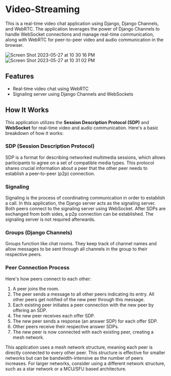 # Video-Streaming

This is a real-time video chat application using Django, Django Channels, and WebRTC. The application leverages the power of Django Channels to handle WebSocket connections and manage real-time communication, along with WebRTC for peer-to-peer video and audio communication in the browser.

![Screen Shot 2023-05-27 at 10 30 16 PM](https://github.com/dakshgodara2001/Video-Streaming/assets/52131905/a96bfa5e-a328-4380-a073-e354900e41a8)
![Screen Shot 2023-05-27 at 10 31 02 PM](https://github.com/dakshgodara2001/Video-Streaming/assets/52131905/75770d3c-5abe-4309-a84e-628ce52dda5c)


## Features

- Real-time video chat using WebRTC
- Signaling server using Django Channels and WebSockets

## How It Works

This application utilizes the **Session Description Protocol (SDP)** and **WebSocket** for real-time video and audio communication. Here's a basic breakdown of how it works:

### SDP (Session Description Protocol)

SDP is a format for describing networked multimedia sessions, which allows participants to agree on a set of compatible media types. This protocol shares crucial information about a peer that the other peer needs to establish a peer-to-peer (p2p) connection.

### Signaling

Signaling is the process of coordinating communication in order to establish a call. In this application, the Django server acts as the signaling server. Both peers connect to the signaling server using WebSocket. After SDPs are exchanged from both sides, a p2p connection can be established. The signaling server is not required afterwards.

### Groups (Django Channels)

Groups function like chat rooms. They keep track of channel names and allow messages to be sent through all channels in the group to their respective peers.

### Peer Connection Process

Here's how peers connect to each other:

1. A peer joins the room.
2. The peer sends a message to all other peers indicating its entry. All other peers get notified of the new peer through this message.
3. Each existing peer initiates a peer connection with the new peer by offering an SDP.
4. The new peer receives each offer SDP.
5. The new peer sends a response (an answer SDP) for each offer SDP.
6. Other peers receive their respective answer SDPs.
7. The new peer is now connected with each existing peer, creating a mesh network.

This application uses a mesh network structure, meaning each peer is directly connected to every other peer. This structure is effective for smaller networks but can be bandwidth-intensive as the number of peers increases. For larger networks, consider using a different network structure, such as a star network or a MCU/SFU based architecture.

